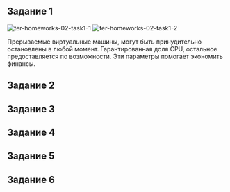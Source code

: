 ## Задание 1
![ter-homeworks-02-task1-1](https://github.com/user-attachments/assets/adb36344-d7dc-42ef-acdd-acdb4421bb51)
![ter-homeworks-02-task1-2](https://github.com/user-attachments/assets/26c7f965-142d-4066-8810-34c63d96196e)

Прерываемые виртуальные машины, могут быть принудительно остановлены в любой момент. Гарантированная доля CPU, остальное предоставляется по возможности.
Эти параметры помогает экономить финансы.
## Задание 2
## Задание 3
## Задание 4
## Задание 5
## Задание 6
